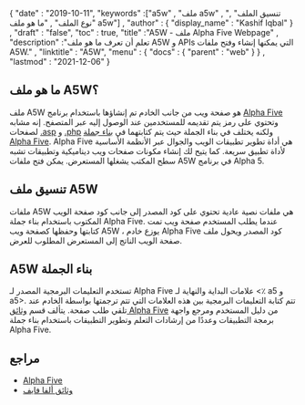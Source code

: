 {
  "date" : "2019-10-11",
  "keywords" :["a5w" , "ملف a5w" , "تنسيق الملف" , "نوع الملف" , "ما هو ملف a5w"] ,
  "author" : {
    "display_name" : "Kashif Iqbal"
} ,
  "draft" : "false",
  "toc" : true,
  "title" :"A5W - ملف Alpha Five Webpage" ,
  "description" :"تعلم أن تعرف ما هو ملف A5W و APIs التي يمكنها إنشاء وفتح ملفات A5W." ,
  "linktitle" : "A5W",
  "menu" : {
    "docs" : {
      "parent" : "web"
}
} ,
  "lastmod" : "2021-12-06"
}

## ما هو ملف A5W؟

ملف A5W هو صفحة ويب من جانب الخادم تم إنشاؤها باستخدام برنامج [Alpha Five](https://www.alphasoftware.com/) وتحتوي على رمز يتم تقديمه للمستخدمين عند الوصول إليه عبر المتصفح. إنه مشابه لصفحات [.asp](/ar/web/asp/) و [.php](/ar/web/php/) ولكنه يختلف في بناء الجملة حيث يتم كتابتهما في [بناء جملة Alpha Five](https://documentation.alphasoftware.com/documentation/pages/GettingStarted/index.html). Alpha Five هي أداة تطوير تطبيقات الويب والجوال عبر الأنظمة الأساسية لأداة تطبيق سريعة. كما يتيح لك إنشاء مكونات صفحات ويب ديناميكية وتطبيقات تشبه سطح المكتب يشغلها المستعرض. يمكن فتح ملفات A5W في برنامج Alpha 5.

## تنسيق ملف A5W

ملفات A5W هي ملفات نصية عادية تحتوي على كود المصدر إلى جانب كود صفحة الويب المكتوب باستخدام بناء جملة Alpha Five. عندما يطلب المستخدم صفحة ويب تمت كتابتها وحفظها كصفحة ويب A5W ، يوزع خادم Alpha Five كود المصدر ويحول ملف صفحة الويب الناتج إلى المستعرض المطلوب للعرض.

## A5W بناء الجملة

تستخدم التعليمات البرمجية المصدر لـ Alpha Five علامات البداية والنهاية لـ <٪ a5 و a5>. تتم كتابة التعليمات البرمجية بين هذه العلامات التي تتم ترجمتها بواسطة الخادم عند تلقي طلب صفحة. يتألف قسم [وثائق Alpha Five](https://documentation.alphasoftware.com/documentation/pages/index.html) من دليل المستخدم ومرجع واجهة برمجة التطبيقات وعددًا من إرشادات التعلم وتطوير التطبيقات باستخدام بناء جملة Alpha Five.

## مراجع

* [Alpha Five](https://www.alphasoftware.com/)
* [وثائق ألفا فايف](https://documentation.alphasoftware.com/documentation/pages/index.html)

